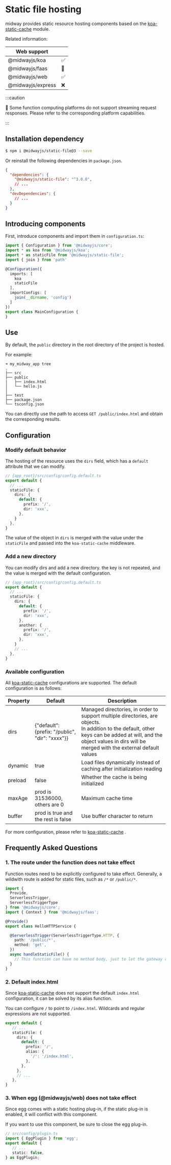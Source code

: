 # Static file hosting

midway provides static resource hosting components based on the [koa-static-cache](https://github.com/koajs/static-cache) module.

Related information:

| Web support |      |
| ----------------- | ---- |
| @midwayjs/koa | ✅ |
| @midwayjs/faas | 💬 |
| @midwayjs/web | ✅ |
| @midwayjs/express | ❌ |

:::caution

💬 Some function computing platforms do not support streaming request responses. Please refer to the corresponding platform capabilities.

:::

## Installation dependency

```bash
$ npm i @midwayjs/static-file@3 --save
```

Or reinstall the following dependencies in `package.json`.

```json
{
  "dependencies": {
    "@midwayjs/static-file": "^3.0.0",
    // ...
  },
  "devDependencies": {
    // ...
  }
}
```



## Introducing components


First, introduce components and import them in `configuration.ts`:

```typescript
import { Configuration } from '@midwayjs/core';
import * as koa from '@midwayjs/koa';
import * as staticFile from '@midwayjs/static-file';
import { join } from 'path'

@Configuration({
  imports: [
    koa
    staticFile
  ],
  importConfigs: [
    join(__dirname, 'config')
  ]
})
export class MainConfiguration {
}
```



## Use

By default, the `public` directory in the root directory of the project is hosted.

For example:

```
➜ my_midway_app tree
.
├── src
├── public
|   ├── index.html
│   └── hello.js
│
├── test
├── package.json
└── tsconfig.json
```

You can directly use the path to access `GET /public/index.html` and obtain the corresponding results.



## Configuration

### Modify default behavior

The hosting of the resource uses the `dirs` field, which has a `default` attribute that we can modify.

```typescript
// {app_root}/src/config/config.default.ts
export default {
  // ...
  staticFile: {
    dirs: {
      default: {
        prefix: '/',
        dir: 'xxx',
      },
    }
  },
}
```

The value of the object in `dirs` is merged with the value under the `staticFile` and passed into the `koa-static-cache` middleware.

### Add a new directory

You can modify dirs and add a new directory. the key is not repeated, and the value is merged with the default configuration.

```typescript
// {app_root}/src/config/config.default.ts
export default {
  // ...
  staticFile: {
    dirs: {
      default: {
        prefix: '/',
        dir: 'xxx',
      },
      another: {
        prefix: '/',
        dir: 'xxx',
      },
    }
    // ...
  },
}
```



### Available configuration

All [koa-static-cache](https://github.com/koajs/static-cache) configurations are supported. The default configuration is as follows:

| Property | Default | Description |
| ------- |---------------------------------------------------| ------------------------------------------------------------ |
| dirs | \{"default": \{prefix: "/public", "dir": "xxxx"}} | Managed directories, in order to support multiple directories, are objects. <br />In addition to the default, other keys can be added at will, and the object values in dirs will be merged with the external default values |
| dynamic | true | Load files dynamically instead of caching after initialization reading |
| preload | false | Whether the cache is being initialized |
| maxAge | prod is 31536000, others are 0 | Maximum cache time |
| buffer | prod is true and the rest is false | Use buffer character to return |

For more configuration, please refer to [koa-static-cache](https://github.com/koajs/static-cache) .



## Frequently Asked Questions

### 1. The route under the function does not take effect

Function routes need to be explicitly configured to take effect. Generally, a wildwith route is added for static files, such as `/*` or `/public/*`.

```typescript
import {
  Provide,
  ServerlessTrigger,
  ServerlessTriggerType
} from '@midwayjs/core';
import { Context } from '@midwayjs/faas';

@Provide()
export class HelloHTTPService {

  @ServerlessTrigger(ServerlessTriggerType.HTTP, {
    path: '/public/*',
    method: 'get',
  })
  async handleStaticFile() {
    // This function can have no method body, just to let the gateway register an additional route
  }
}

```



### 2. Default index.html

Since [koa-static-cache](https://github.com/koajs/static-cache) does not support the default `index.html` configuration, it can be solved by its alias function.

You can configure `/` to point to `/index.html`. Wildcards and regular expressions are not supported.

```typescript
export default {
   // ...
   staticFile: {
     dirs: {
       default: {
         prefix: '/',
         alias: {
           '/': '/index.html',
         },
       },
     },
     // ...
   },
}
```



### 3. When egg (@midwayjs/web) does not take effect

Since egg comes with a static hosting plug-in, if the static plug-in is enabled, it will conflict with this component.

If you want to use this component, be sure to close the egg plug-in.

```typescript
// src/config/plugin.ts
import { EggPlugin } from 'egg';
export default {
   // ...
   static: false,
} as EggPlugin;
```
